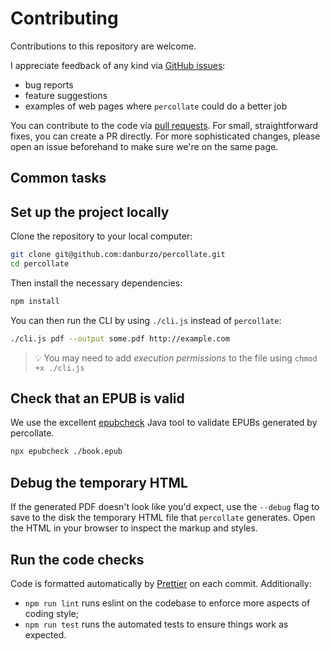 # Contributing

Contributions to this repository are welcome.

I appreciate feedback of any kind via [GitHub issues](https://github.com/danburzo/percollate/issues):

-   bug reports
-   feature suggestions
-   examples of web pages where `percollate` could do a better job

You can contribute to the code via [pull requests](https://github.com/danburzo/percollate/pulls). For small, straightforward fixes, you can create a PR directly. For more sophisticated changes, please open an issue beforehand to make sure we're on the same page.

## Common tasks

## Set up the project locally

Clone the repository to your local computer:

```bash
git clone git@github.com:danburzo/percollate.git
cd percollate
```

Then install the necessary dependencies:

```bash
npm install
```

You can then run the CLI by using `./cli.js` instead of `percollate`:

```bash
./cli.js pdf --output some.pdf http://example.com
```

> 💡 You may need to add _execution permissions_ to the file using `chmod +x ./cli.js`

## Check that an EPUB is valid

We use the excellent [epubcheck](https://github.com/w3c/epubcheck) Java tool to validate EPUBs generated by percollate.

```bash
npx epubcheck ./book.epub
```

## Debug the temporary HTML

If the generated PDF doesn't look like you'd expect, use the `--debug` flag  to save to the disk the temporary HTML file that `percollate` generates. Open the HTML in your browser to inspect the markup and styles.

## Run the code checks

Code is formatted automatically by [Prettier](https://prettier.io) on each commit. Additionally:

* `npm run lint` runs eslint on the codebase to enforce more aspects of coding style;
* `npm run test` runs the automated tests to ensure things work as expected.